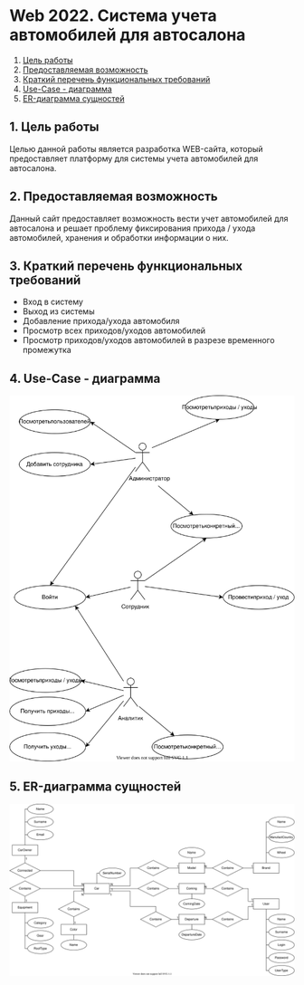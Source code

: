 # Web 2022. Система учета автомобилей для автосалона

<!-- vscode-markdown-toc -->
1. [Цель работы](#)
2. [Предоставляемая возможность](#2)
3. [Краткий перечень функциональных требований](#3)
4. [Use-Case - диаграмма](#Use-Case)
5. [ER-диаграмма сущностей](#ER)

<!-- vscode-markdown-toc-config
	numbering=true
	autoSave=true
	/vscode-markdown-toc-config -->
<!-- /vscode-markdown-toc -->

##  1. <a name=''></a> Цель работы

Целью данной работы является разработка WEB-сайта, который предоставляет платформу 
для системы учета автомобилей для автосалона.

##  2. <a name='2'></a> Предоставляемая возможность

Данный сайт предоставляет возможность вести учет автомобилей для автосалона и решает проблему 
фиксирования прихода / ухода автомобилей, хранения и обработки информации о них.

##  3. <a name='3'></a> Краткий перечень функциональных требований

* Вход в систему
* Выход из системы
* Добавление прихода/ухода автомобиля
* Просмотр всех приходов/уходов автомобилей
* Просмотр приходов/уходов автомобилей в разрезе временного промежутка

##  4. <a name='Use-Case'></a> Use-Case - диаграмма

![Use-case-диаграмма](./docs/img/Use-case-diagram.svg)

##  5. <a name='ER'></a> ER-диаграмма сущностей

![ER-диаграмма](./docs/img/ER-diagram-Ch.svg)
